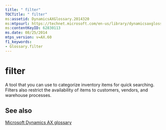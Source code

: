 ```yaml
---
title: " filter"
TOCTitle: " filter"
ms:assetid: DynamicsAXGlossary.2014320
ms:mtpsurl: https://technet.microsoft.com/en-us/library/dynamicsaxglossary.2014320(v=AX.60)
ms:contentKeyID: 62830113
ms.date: 08/25/2014
mtps_version: v=AX.60
f1_keywords:
- Glossary.filter
---
```


# filter

A tool that you can use to categorize inventory items for quick searching. Filters also restrict the availability of items to customers, vendors, and warehouse processes.

## See also

[Microsoft Dynamics AX glossary](glossary/microsoft-dynamics-ax-glossary.md)

  



